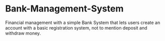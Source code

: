 # Bank-Management-System
Financial management with a simple Bank System that lets users create an account with a basic registration system, not to mention deposit and withdraw money.
